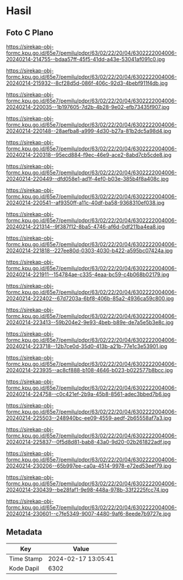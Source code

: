 # Hasil

## Foto C Plano

https://sirekap-obj-formc.kpu.go.id/65e7/pemilu/pdpr/63/02/22/20/04/6302222004006-20240214-214755--bdaa57ff-45f5-41dd-a43e-53041af091c0.jpg

https://sirekap-obj-formc.kpu.go.id/65e7/pemilu/pdpr/63/02/22/20/04/6302222004006-20240214-215932--8cf28d5d-086f-406c-92d3-4bebf911f4db.jpg

https://sirekap-obj-formc.kpu.go.id/65e7/pemilu/pdpr/63/02/22/20/04/6302222004006-20240214-220035--1b197605-7d2b-4b28-9e02-efb73435f907.jpg

https://sirekap-obj-formc.kpu.go.id/65e7/pemilu/pdpr/63/02/22/20/04/6302222004006-20240214-220148--28aefba8-a999-4d30-b27a-81b2dc5a98d4.jpg

https://sirekap-obj-formc.kpu.go.id/65e7/pemilu/pdpr/63/02/22/20/04/6302222004006-20240214-220318--95ecd884-f9ec-46e9-ace2-8abd7cb5cde8.jpg

https://sirekap-obj-formc.kpu.go.id/65e7/pemilu/pdpr/63/02/22/20/04/6302222004006-20240214-220449--dfd058e1-ad1f-4ef0-b03e-385b4f8a408c.jpg

https://sirekap-obj-formc.kpu.go.id/65e7/pemilu/pdpr/63/02/22/20/04/6302222004006-20240214-220541--af9350ff-a11c-40df-ba58-9368310ef038.jpg

https://sirekap-obj-formc.kpu.go.id/65e7/pemilu/pdpr/63/02/22/20/04/6302222004006-20240214-221314--9f387f12-8ba5-4746-af6d-0df211ba4ea8.jpg

https://sirekap-obj-formc.kpu.go.id/65e7/pemilu/pdpr/63/02/22/20/04/6302222004006-20240214-221818--227ee80d-0303-4030-b422-a595bc07424a.jpg

https://sirekap-obj-formc.kpu.go.id/65e7/pemilu/pdpr/63/02/22/20/04/6302222004006-20240214-221911--154784ae-c335-4eaa-bc59-c4b068b02179.jpg

https://sirekap-obj-formc.kpu.go.id/65e7/pemilu/pdpr/63/02/22/20/04/6302222004006-20240214-222402--67d7203a-6bf8-406b-85a2-4936ca59c800.jpg

https://sirekap-obj-formc.kpu.go.id/65e7/pemilu/pdpr/63/02/22/20/04/6302222004006-20240214-223413--59b204e2-9e93-4beb-b89e-de7a5e5b3e8c.jpg

https://sirekap-obj-formc.kpu.go.id/65e7/pemilu/pdpr/63/02/22/20/04/6302222004006-20240214-223718--12b7ce0d-35d0-413b-a21b-77e1c3e53901.jpg

https://sirekap-obj-formc.kpu.go.id/65e7/pemilu/pdpr/63/02/22/20/04/6302222004006-20240214-223935--ac8cf888-b108-4646-b023-b022577b8bcc.jpg

https://sirekap-obj-formc.kpu.go.id/65e7/pemilu/pdpr/63/02/22/20/04/6302222004006-20240214-224758--c0c421ef-2b9a-45b8-8561-adec3bbed7b6.jpg

https://sirekap-obj-formc.kpu.go.id/65e7/pemilu/pdpr/63/02/22/20/04/6302222004006-20240214-225503--248940bc-ee09-4559-aedf-2b65558af7a3.jpg

https://sirekap-obj-formc.kpu.go.id/65e7/pemilu/pdpr/63/02/22/20/04/6302222004006-20240214-225837--0f5d8d81-bab8-43a0-9d20-02b261822adf.jpg

https://sirekap-obj-formc.kpu.go.id/65e7/pemilu/pdpr/63/02/22/20/04/6302222004006-20240214-230206--65b997ee-ca0a-4514-9978-e72ed53eef79.jpg

https://sirekap-obj-formc.kpu.go.id/65e7/pemilu/pdpr/63/02/22/20/04/6302222004006-20240214-230439--be28faf1-9e98-448a-978b-33f2225fcc74.jpg

https://sirekap-obj-formc.kpu.go.id/65e7/pemilu/pdpr/63/02/22/20/04/6302222004006-20240214-230601--c7fe5349-9007-4480-9af6-8eede7b9727e.jpg


## Metadata

| Key        | Value               |
| ---------- | ------------------- |
| Time Stamp | 2024-02-17 13:05:41 |
| Kode Dapil | 6302                |



